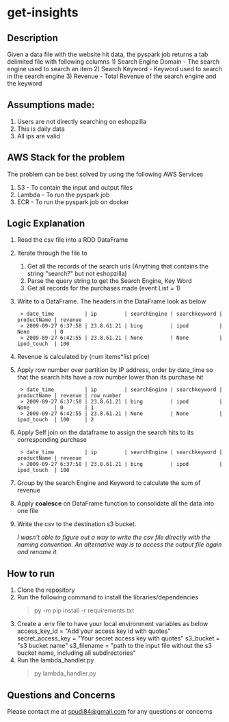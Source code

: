 # get-insights
## Description
Given a data file with the website hit data, the pyspark job returns a tab delimited file with following columns
    1) Search Engine Domain - The search engine used to search an item
    2) Search Keyword - Keyword used to search in the search engine
    3) Revenue - Total Revenue of the search engine and the keyword

## Assumptions made: 
1) Users are not directly searching on eshopzilla
2) This is daily data
3) All ips are valid

## AWS Stack for the problem
The problem can be best solved by using the following AWS Services
1) S3 - To contain the input and output files
2) Lambda - To run the pyspark job
3) ECR - To run the pyspark job on docker

## Logic Explanation
1) Read the csv file into a RDD DataFrame
2) Iterate through the file to 
    1. Get all the records of the search urls (Anything that contains the string "search?" but not eshopzilla)
    2. Parse the query string to get the Search Engine, Key Word
    2. Get all records for the purchases made (event List = 1) 
3) Write to a DataFrame. The headers in the DataFrame look as below

        > date_time          | ip         | searchEngine | searchkeyword | productName | revenue
        > 2009-09-27 6:37:58 | 23.8.61.21 | bing         | ipod          | None        | 0
        > 2009-09-27 6:42:55 | 23.8.61.21 | None         | None          | ipod_touch  | 100
4) Revenue is calculated by (num items*list price)
5) Apply row number over partition by IP address, order by date_time so that the search hits have a row number lower than its purchase hit

        > date_time          | ip         | searchEngine | searchkeyword | productName | revenue | row_number
        > 2009-09-27 6:37:58 | 23.8.61.21 | bing         | ipod          | None        | 0       | 1
        > 2009-09-27 6:42:55 | 23.8.61.21 | None         | None          | ipod_touch  | 100     | 2

6) Apply Self join on the dataframe to assign the search hits to its corresponding purchase

        > date_time          | ip         | searchEngine | searchkeyword | productName | revenue 
        > 2009-09-27 6:37:58 | 23.8.61.21 | bing         | ipod          | ipod_touch  | 100
        
7) Group by the search Engine and Keyword to calculate the sum of revenue
8) Apply **coalesce** on DataFrame function to consolidate all the data into one file
9) Write the csv to the destination s3 bucket.
 
    *I wasn't able to figure out a way to write the csv file directly with the naming convention. An alternative way is to access the output file again and rename it.*


## How to run
1) Clone the repository
2) Run the following command to install the libraries/dependencies
    > py -m pip install -r requirements.txt
3) Create a .env file to have your local environment variables as below
    access_key_id = "Add your access key id with quotes"
    secret_access_key = "Your secret access key with quotes"
    s3_bucket = "s3 bucket name"
    s3_filename = "path to the input file without the s3 bucket name, including all subdirectories"
3) Run the lambda_handler.py
    > py lambda_handler.py


## Questions and Concerns
Please contact me at spudi84@gmail.com for any questions or concerns
